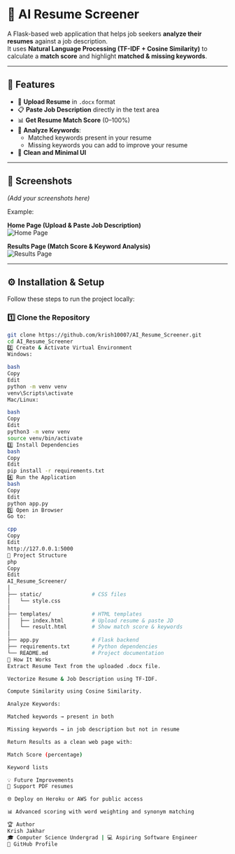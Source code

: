 # 📝 AI Resume Screener

A Flask-based web application that helps job seekers **analyze their resumes** against a job description.  
It uses **Natural Language Processing (TF-IDF + Cosine Similarity)** to calculate a **match score** and highlight **matched & missing keywords**.

---

## 🚀 Features

- 📂 **Upload Resume** in `.docx` format
- 📋 **Paste Job Description** directly in the text area
- 📊 **Get Resume Match Score** (0–100%)
- 🔑 **Analyze Keywords**:
  - Matched keywords present in your resume
  - Missing keywords you can add to improve your resume
- 🎨 **Clean and Minimal UI**

---

## 📸 Screenshots

*(Add your screenshots here)*

Example:

**Home Page (Upload & Paste Job Description)**  
![Home Page](screenshot-home.png)

**Results Page (Match Score & Keyword Analysis)**  
![Results Page](screenshot-results.png)

---

## ⚙️ Installation & Setup

Follow these steps to run the project locally:

### 1️⃣ Clone the Repository
```bash
git clone https://github.com/krish10007/AI_Resume_Screener.git
cd AI_Resume_Screener
2️⃣ Create & Activate Virtual Environment
Windows:

bash
Copy
Edit
python -m venv venv
venv\Scripts\activate
Mac/Linux:

bash
Copy
Edit
python3 -m venv venv
source venv/bin/activate
3️⃣ Install Dependencies
bash
Copy
Edit
pip install -r requirements.txt
4️⃣ Run the Application
bash
Copy
Edit
python app.py
5️⃣ Open in Browser
Go to:

cpp
Copy
Edit
http://127.0.0.1:5000
📂 Project Structure
php
Copy
Edit
AI_Resume_Screener/
│
├── static/                # CSS files
│   └── style.css
│
├── templates/             # HTML templates
│   ├── index.html         # Upload resume & paste JD
│   └── result.html        # Show match score & keywords
│
├── app.py                 # Flask backend
├── requirements.txt       # Python dependencies
└── README.md              # Project documentation
🧠 How It Works
Extract Resume Text from the uploaded .docx file.

Vectorize Resume & Job Description using TF-IDF.

Compute Similarity using Cosine Similarity.

Analyze Keywords:

Matched keywords → present in both

Missing keywords → in job description but not in resume

Return Results as a clean web page with:

Match Score (percentage)

Keyword lists

💡 Future Improvements
📄 Support PDF resumes

🌐 Deploy on Heroku or AWS for public access

📊 Advanced scoring with word weighting and synonym matching

🏆 Author
Krish Jakhar
🎓 Computer Science Undergrad | 💻 Aspiring Software Engineer
📌 GitHub Profile